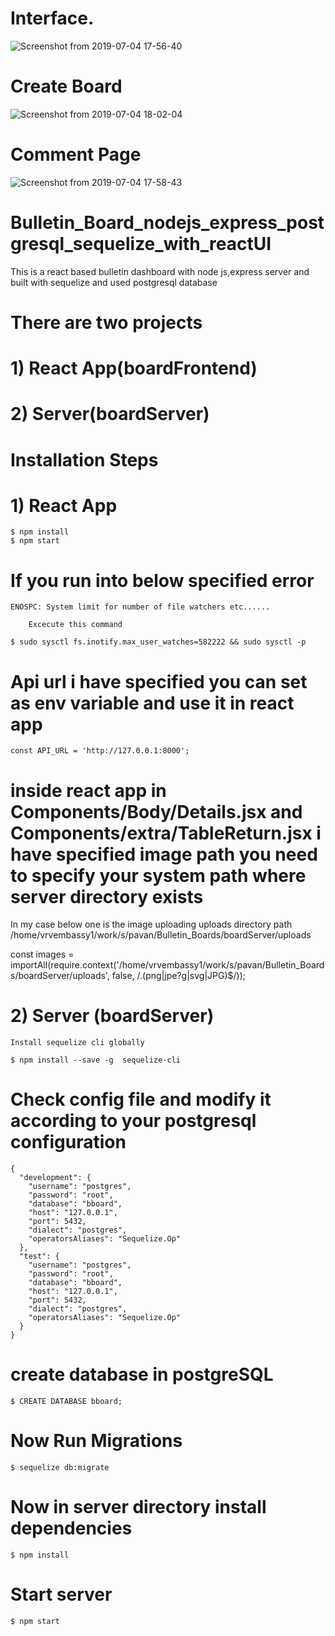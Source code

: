 # Interface.
![Screenshot from 2019-07-04 17-56-40](https://user-images.githubusercontent.com/44023507/60666654-2e87c700-9e85-11e9-83f3-bf13ef6ce632.png)

# Create Board

![Screenshot from 2019-07-04 18-02-04](https://user-images.githubusercontent.com/44023507/60666921-e026f800-9e85-11e9-8871-0d4e056fc784.png)

# Comment Page

![Screenshot from 2019-07-04 17-58-43](https://user-images.githubusercontent.com/44023507/60666796-8aeae680-9e85-11e9-8b75-7882d8d02921.png)


# Bulletin_Board_nodejs_express_postgresql_sequelize_with_reactUI

This is a react based bulletin dashboard with node js,express server and built with sequelize and used postgresql database 

# There are two projects
	
# 1) React App(boardFrontend)

# 2) Server(boardServer)


# Installation Steps

# 1) React App 
	
	$ npm install
	$ npm start
#      If you run into below specified error

	ENOSPC: System limit for number of file watchers etc......

        Excecute this command

	$ sudo sysctl fs.inotify.max_user_watches=582222 && sudo sysctl -p

# Api url i have specified you can set as env variable and use it in react app

	const API_URL = 'http://127.0.0.1:8000';
	
# inside react app in Components/Body/Details.jsx and Components/extra/TableReturn.jsx i have specified image path you need to specify your system path where server directory exists

In my case below one is the image uploading uploads directory path
 /home/vrvembassy1/work/s/pavan/Bulletin_Boards/boardServer/uploads

 const images = importAll(require.context('/home/vrvembassy1/work/s/pavan/Bulletin_Boards/boardServer/uploads', false, /\.(png|jpe?g|svg|JPG)$/));


# 2) Server (boardServer)

	Install sequelize cli globally

	$ npm install --save -g  sequelize-cli

# Check config file and modify it according to your postgresql configuration

	{
	  "development": {
	    "username": "postgres",
	    "password": "root",
	    "database": "bboard",
	    "host": "127.0.0.1",
	    "port": 5432,
	    "dialect": "postgres",
	    "operatorsAliases": "Sequelize.Op"
	  },
	  "test": {
	    "username": "postgres",
	    "password": "root",
	    "database": "bboard",
	    "host": "127.0.0.1",
	    "port": 5432,
	    "dialect": "postgres",
	    "operatorsAliases": "Sequelize.Op"
	  }
	}
# create database in postgreSQL

	$ CREATE DATABASE bboard;

# Now Run Migrations

	$ sequelize db:migrate
	
# Now in server directory install dependencies

	$ npm install

# Start server
	$ npm start

 
